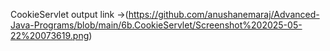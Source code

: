 CookieServlet output link ->(https://github.com/anushanemaraj/Advanced-Java-Programs/blob/main/6b.CookieServlet/Screenshot%202025-05-22%20073619.png)
